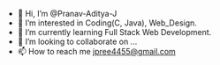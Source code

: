 - 👋 Hi, I’m @Pranav-Aditya-J
- 👀 I’m interested in Coding(C, Java), Web_Design.
- 🌱 I’m currently learning Full Stack Web Development.
- 💞️ I’m looking to collaborate on ...
- 📫 How to reach me jpree4455@gmail.com

<!---
Pranav-Aditya-J/Pranav-Aditya-J is a ✨ special ✨ repository because its `README.md` (this file) appears on your GitHub profile.
You can click the Preview link to take a look at your changes.
--->
